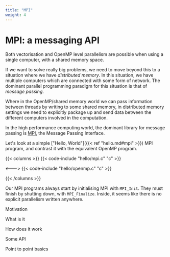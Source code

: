 ```yaml
---
title: "MPI"
weight: 4
---
```


# MPI: a messaging API

Both vectorisation and OpenMP level parallelism are possible when
using a single computer, with a shared memory space.

If we want to solve really big problems, we need to move beyond this
to a situation where we have _distributed memory_. In this situation,
we have multiple computers which are connected with some form of
network. The dominant parallel programming paradigm for this situation
is that of _message passing_.

Where in the OpenMP/shared memory world we can pass information
between threads by writing to some shared memory, in distributed
memory settings we need to explicitly package up and send data between
the different computers involved in the computation.

In the high performance computing world, the dominant library for
message passing is [MPI](https://www.mpi-forum.org/), the Message
Passing Interface.

Let's look at a simple ["Hello, World"]({{< ref "hello.md#mpi" >}})
MPI program, and contrast it with the equivalent OpenMP program.

{{< columns >}}
{{< code-include "hello/mpi.c" "c" >}}

<--->
{{< code-include "hello/openmp.c" "c" >}}

{{< /columns >}}

Our MPI programs always start by initialising MPI with `MPI_Init`.
They must finish by shutting down, with `MPI_Finalize`. Inside, it
seems like there is no explicit parallelism written anywhere.

Motivation

What is it

How does it work

Some API

Point to point basics
